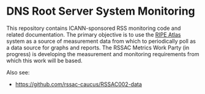 # DNS Root Server System Monitoring

This repository contains ICANN-sponsored RSS monitoring code and related
documentation.  The primary objective is to use the [RIPE
Atlas](https://atlas.ripe.net/) system as a source of measurement data
from which to periodically poll as a data source for graphs and reports.
The RSSAC Metrics Work Party (in progress) is developing the measurement
and monitoring requirements from which this work will be based.

Also see:
* https://github.com/rssac-caucus/RSSAC002-data
